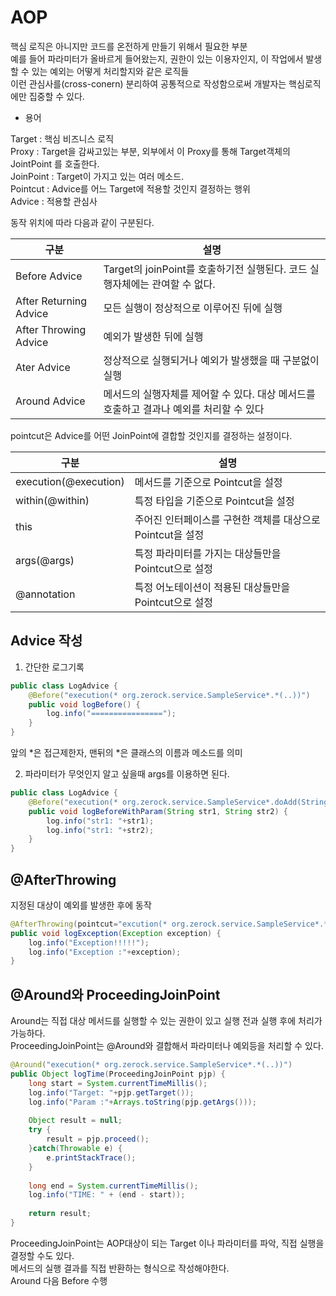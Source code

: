 # AOP
핵심 로직은 아니지만 코드를 온전하게 만들기 위해서 필요한 부분   
예를 들어 파라미터가 올바르게 들어왔는지, 권한이 있는 이용자인지, 이 작업에서 발생할 수 있는 예외는 어떻게 처리할지와 같은 로직들   
이런 관심사를(cross-conern) 분리하여 공통적으로 작성함으로써 개발자는 핵심로직에만 집중할 수 있다.   
    
* 용어  	
   
Target : 핵심 비즈니스 로직   
Proxy : Target을 감싸고있는 부분, 외부에서 이 Proxy를 통해 Target객체의 JointPoint 를 호출한다.   
JoinPoint : Target이 가지고 있는 여러 메소드.   
Pointcut : Advice를 어느 Target에 적용할 것인지 결정하는 행위    
Advice : 적용할 관심사    
    
	   
	   
동작 위치에 따라 다음과 같이 구분된다.    
   
|구분|설명|
|----|--------|
|Before Advice|Target의 joinPoint를 호출하기전 실행된다. 코드 실행자체에는 관여할 수 없다.|
|After Returning Advice|모든 실행이 정상적으로 이루어진 뒤에 실행|
|After Throwing Advice|예외가 발생한 뒤에 실행|
|Ater Advice|정상적으로 실행되거나 예외가 발생했을 때 구분없이 실행|   
|Around Advice|메서드의 실행자체를 제어할 수 있다. 대상 메서드를 호출하고 결과나 예외를 처리할 수 있다|  
       
pointcut은 Advice를 어떤 JoinPoint에 결합할 것인지를 결정하는 설정이다.   
   
|구분|설명|
|----|-------|
|execution(@execution)|메서드를 기준으로 Pointcut을 설정|
|within(@within)|특정 타입을 기준으로 Pointcut을 설정|
|this|주어진 인터페이스를 구현한 객체를 대상으로 Pointcut을 설정|
|args(@args)|특정 파라미터를 가지는 대상들만을 Pointcut으로 설정|
|@annotation|특정 어노테이션이 적용된 대상들만을 Pointcut으로 설정|   
   
      
	   
## Advice 작성   
1. 간단한 로그기록   
```java
public class LogAdvice {
	@Before("execution(* org.zerock.service.SampleService*.*(..))")
	public void logBefore() {
		log.info("================");
	}
}
```
     
앞의 *은 접근제한자, 맨뒤의 *은 클래스의 이름과 메소드를 의미	 
    
2. 파라미터가 무엇인지 알고 싶을때 args를 이용하면 된다.   
```java
public class LogAdvice {
	@Before("execution(* org.zerock.service.SampleService*.doAdd(String, String)) && args(str1, str2)")
	public void logBeforeWithParam(String str1, String str2) {
		log.info("str1: "+str1);
		log.info("str1: "+str2);
	}
}
```
   
## @AfterThrowing  
지정된 대상이 예외를 발생한 후에 동작   
```java
@AfterThrowing(pointcut="excution(* org.zerock.service.SampleService*.*(..))", throwing="exception")
public void logException(Exception exception) {
	log.info("Exception!!!!!");
	log.info("Exception :"+exception);
}
```   
   
## @Around와 ProceedingJoinPoint
Around는 직접 대상 메서드를 실행할 수 있는 권한이 있고 실행 전과 실행 후에 처리가 가능하다.   
ProceedingJoinPoint는 @Around와 결합해서 파라미터나 예외등을 처리할 수 있다.   
```java
@Around("execution(* org.zerock.service.SampleService*.*(..))")
public Object logTime(ProceedingJoinPoint pjp) {
	long start = System.currentTimeMillis();
	log.info("Target: "+pjp.getTarget());
	log.info("Param :"+Arrays.toString(pjp.getArgs()));
	
	Object result = null;
	try {
		result = pjp.proceed();
	}catch(Throwable e) {
		e.printStackTrace();
	}
	
	long end = System.currentTimeMillis();
	log.info("TIME: " + (end - start));
	
	return result;
}
```
ProceedingJoinPoint는 AOP대상이 되는 Target 이나 파라미터를 파악, 직접 실행을 결정할 수도 있다.   
메서드의 실행 결과를 직접 반환하는 형식으로 작성해야한다.     
Around 다음 Before 수행
   